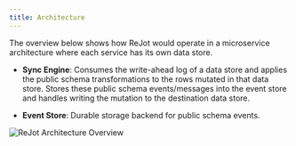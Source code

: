 ```yaml
---
title: Architecture
---
```


The overview below shows how ReJot would operate in a microservice architecture where each service
has its own data store.

- **Sync Engine**: Consumes the write-ahead log of a data store and applies the public schema
  transformations to the rows mutated in that data store. Stores these public schema events/messages
  into the event store and handles writing the mutation to the destination data store.

- **Event Store**: Durable storage backend for public schema events.

![ReJot Architecture Overview](/content/docs/rejot-architecture.svg)

